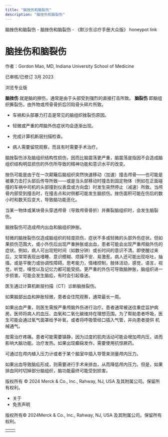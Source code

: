 ```yaml
---
title: "脑挫伤和脑裂伤"
description: "脑挫伤和脑裂伤"
---
```


﻿脑挫伤和脑裂伤 \- 脑挫伤和脑裂伤 \- 《默沙东诊疗手册大众版》 honeypot link

# 脑挫伤和脑裂伤

作者：Gordon Mao, MD, Indiana University School of Medicine

已审核/已修订 3月 2023

浏览专业版

**脑挫伤** 就是脑的擦伤，通常是由于头部受到强烈的直接打击所致。 **脑裂伤** 即脑组织撕裂伤，由外物或颅骨骨折后凹陷骨头碎片所致。

- 车祸和头部暴力打击是常见的脑组织挫裂伤原因。

- 轻微或严重的颅脑外伤症状均会逐渐出现。

- 完成计算机断层扫描检查。

- 病人需要留院观察，而且有时需要手术治疗。


脑挫裂伤涉及脑组织结构性损伤，因而比脑震荡更严重，脑震荡是指因不会造成脑组织结构明显损伤的外伤所导致的精神功能和意识水平的改变。

挫伤可能是由于在一次颠簸后脑组织突然快速移动（加速）撞击颅骨——也可能是被暴力击打头部后传导所致——或是当头部移动时撞击到固定物体（例如在正面碰撞的车祸中司机的头部撞到仪表盘或方向盘）时发生突然停止（减速）所致。当颅骨内部受到撞击时，在撞击点和对侧都可能发生脑损伤。挫伤面积可能在伤后的数小时和数天后变大，导致脑功能恶化。

当某一物体或某块骨头穿透颅骨（导致颅骨骨折）并撕裂脑组织时，会发生脑裂伤。

脑挫裂伤可造成颅内出血和脑组织肿胀。

轻微的脑挫裂伤仅造成脑组织的轻度损伤，症状不多或轻微的头部外伤症状。但如果损伤范围大，或小外伤后出现严重肿胀或出血，患者可能会出现严重颅脑外伤的症状。例如，病人可出现短时间（如数分钟）或长时间的意识不清。即使醒过来后，又常常表现出嗜睡、意识模糊、烦躁不安、易激惹。病人还可能出现呕吐，抽搐，或是平衡力或协调性障碍。思考能力，情绪控制，肢体活动，感觉，语言，视觉，听觉，嗅觉以及记忆力都可能受损。更严重的外伤可导致脑肿胀，脑组织进一步损害。可能会发生脑疝，有时会引起昏迷。

医生通过计算机断层扫描（CT）诊断脑挫裂伤。

如果脑部出血和肿胀轻微，患者会住院观察，通常最长一周。

如果出血严重，则医生需按严重颅脑外伤进行治疗。患者通常被送往重症监护病房。医师将病人的血压、血氧和二氧化碳维持在理想范围。为了帮助患者呼吸，医生可能会通过氧气面罩给予补氧，或者将呼吸管经口插入气管，并向患者提供 机械通气。

按需治疗疼痛。患者可能需要镇静，因为过度的肌肉活动可能会增加颅内压，进而影响大脑功能。治疗发热。如果出现癫痫发作，需要使用抗惊厥药。

可通过在颅内植入压力计或者于某个脑室中插入导管来测量颅内压力。

如果出血导致脑疝形成，则需要进行手术来排血，从而降低颅内压力。但是，如果排血同时切掉部分脑组织，脑功能最终可能受到损害。



版权所有 © 2024
Merck & Co., Inc., Rahway, NJ, USA 及其附属公司。保留所有权利。

- 关于
- 免责声明

版权所有© 2024Merck & Co., Inc., Rahway, NJ, USA 及其附属公司。保留所有权利。

|     |     |
| --- | --- |
|  |  |